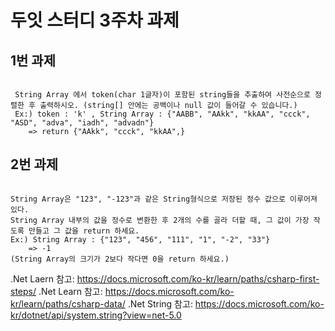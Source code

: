 # 두잇 스터디 3주차 과제


## 1번 과제

```

 String Array 에서 token(char 1글자)이 포함된 string들을 추출하여 사전순으로 정렬한 후 출력하시오. (string[] 안에는 공백이나 null 값이 들어갈 수 있습니다.)
 Ex:) token : 'k' , String Array : {"AABB", "AAkk", "kkAA", "ccck", "ASD", "adva", "iadh", "advadn"}
    => return {"AAkk", "ccck", "kkAA",}

```


## 2번 과제


```

String Array은 "123", "-123"과 같은 String형식으로 저장된 정수 값으로 이루어져 있다.
String Array 내부의 값을 정수로 변환한 후 2개의 수를 골라 더할 때, 그 값이 가장 작도록 만들고 그 값을 return 하세요.
Ex:) String Array : {"123", "456", "111", "1", "-2", "33"}
    => -1
(String Array의 크기가 2보다 작다면 0을 return 하세요.)

```

.Net Laern 참고: https://docs.microsoft.com/ko-kr/learn/paths/csharp-first-steps/
.Net Learn 참고: https://docs.microsoft.com/ko-kr/learn/paths/csharp-data/
.Net String 참고: https://docs.microsoft.com/ko-kr/dotnet/api/system.string?view=net-5.0
